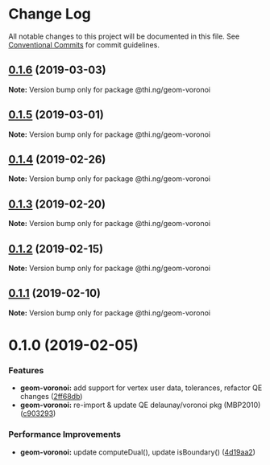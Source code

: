 # Change Log

All notable changes to this project will be documented in this file.
See [Conventional Commits](https://conventionalcommits.org) for commit guidelines.

## [0.1.6](https://github.com/thi-ng/umbrella/compare/@thi.ng/geom-voronoi@0.1.5...@thi.ng/geom-voronoi@0.1.6) (2019-03-03)

**Note:** Version bump only for package @thi.ng/geom-voronoi





## [0.1.5](https://github.com/thi-ng/umbrella/compare/@thi.ng/geom-voronoi@0.1.4...@thi.ng/geom-voronoi@0.1.5) (2019-03-01)

**Note:** Version bump only for package @thi.ng/geom-voronoi





## [0.1.4](https://github.com/thi-ng/umbrella/compare/@thi.ng/geom-voronoi@0.1.3...@thi.ng/geom-voronoi@0.1.4) (2019-02-26)

**Note:** Version bump only for package @thi.ng/geom-voronoi





## [0.1.3](https://github.com/thi-ng/umbrella/compare/@thi.ng/geom-voronoi@0.1.2...@thi.ng/geom-voronoi@0.1.3) (2019-02-20)

**Note:** Version bump only for package @thi.ng/geom-voronoi





## [0.1.2](https://github.com/thi-ng/umbrella/compare/@thi.ng/geom-voronoi@0.1.1...@thi.ng/geom-voronoi@0.1.2) (2019-02-15)

**Note:** Version bump only for package @thi.ng/geom-voronoi





## [0.1.1](https://github.com/thi-ng/umbrella/compare/@thi.ng/geom-voronoi@0.1.0...@thi.ng/geom-voronoi@0.1.1) (2019-02-10)

**Note:** Version bump only for package @thi.ng/geom-voronoi





# 0.1.0 (2019-02-05)


### Features

* **geom-voronoi:** add support for vertex user data, tolerances, refactor QE changes ([2ff68db](https://github.com/thi-ng/umbrella/commit/2ff68db))
* **geom-voronoi:** re-import & update QE delaunay/voronoi pkg (MBP2010) ([c903293](https://github.com/thi-ng/umbrella/commit/c903293))


### Performance Improvements

* **geom-voronoi:** update computeDual(), update isBoundary() ([4d19aa2](https://github.com/thi-ng/umbrella/commit/4d19aa2))
